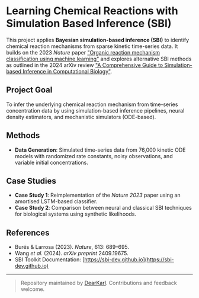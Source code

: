 # Learning Chemical Reactions with Simulation Based Inference (SBI)

This project applies **Bayesian simulation-based inference (SBI)** to identify chemical reaction mechanisms from sparse kinetic time-series data. It builds on the 2023 *Nature* paper ["Organic reaction mechanism classification using machine learning"](https://www.nature.com/articles/s41586-022-05639-4) and explores alternative SBI methods as outlined in the 2024 arXiv review ["A Comprehensive Guide to Simulation-based Inference in Computational Biology"](https://arxiv.org/abs/2409.19675).

## Project Goal
To infer the underlying chemical reaction mechanism from time-series concentration data by using simulation-based inference pipelines, neural density estimators, and mechanistic simulators (ODE-based).

## Methods
- **Data Generation**: Simulated time-series data from 76,000 kinetic ODE models with randomized rate constants, noisy observations, and variable initial concentrations.


## Case Studies
- **Case Study 1**: Reimplementation of the *Nature 2023* paper using an amortised LSTM-based classifier.
- **Case Study 2**: Comparison between neural and classical SBI techniques for biological systems using synthetic likelihoods.

## References
- Burés & Larrosa (2023). *Nature*, 613: 689–695.
- Wang *et al.* (2024). *arXiv preprint* 2409.19675.
- SBI Toolkit Documentation: [https://sbi-dev.github.io](https://sbi-dev.github.io)

---

> Repository maintained by [DearKarl](https://github.com/DearKarl). Contributions and feedback welcome.
